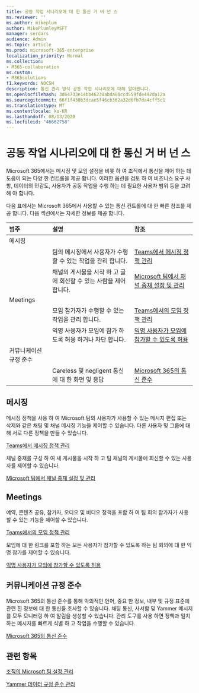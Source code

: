 ```yaml
---
title: 공동 작업 시나리오에 대 한 통신 거 버 넌 스
ms.reviewer: ''
ms.author: mikeplum
author: MikePlumleyMSFT
manager: serdars
audience: Admin
ms.topic: article
ms.prod: microsoft-365-enterprise
localization_priority: Normal
ms.collection:
- M365-collaboration
ms.custom:
- M365solutions
f1.keywords: NOCSH
description: 통신 관리 방식 공동 작업 시나리오에 대해 알아봅니다.
ms.openlocfilehash: 3d64733e14bb46230abda80ccd559fde492da12a
ms.sourcegitcommit: 66f1f430b3dcae5f46cb362a32d6fb7da4cff5c1
ms.translationtype: MT
ms.contentlocale: ko-KR
ms.lasthandoff: 08/13/2020
ms.locfileid: "46662758"
---
```

# <a name="communications-governance-for-collaboration-scenarios"></a>공동 작업 시나리오에 대 한 통신 거 버 넌 스

Microsoft 365에서는 메시징 및 모임 설정을 비롯 하 여 조직에서 통신을 제어 하는 데 도움이 되는 다양 한 컨트롤을 제공 합니다. 이러한 옵션을 검토 하 여 비즈니스 요구 사항, 데이터의 민감도, 사용자가 공동 작업을 수행 하는 데 필요한 사용자 범위 등을 고려해 야 합니다.

다음 표에서는 Microsoft 365에서 사용할 수 있는 통신 컨트롤에 대 한 빠른 참조를 제공 합니다. 다음 섹션에서는 자세한 정보를 제공 합니다.

|범주|설명|참조|
|:-------|:----------|:--------|
|메시징|||
||팀의 메시징에서 사용자가 수행할 수 있는 작업을 관리 합니다.|[Teams에서 메시징 정책 관리](https://docs.microsoft.com/microsoftteams/messaging-policies-in-teams)|
||채널의 게시물을 시작 하 고 글에 회신할 수 있는 사람을 제어 합니다.|[Microsoft 팀에서 채널 중재 설정 및 관리](https://docs.microsoft.com/microsoftteams/manage-channel-moderation-in-teams)|
|Meetings|||
||모임 참가자가 수행할 수 있는 작업을 관리 합니다.|[Teams에서의 모임 정책 관리](https://docs.microsoft.com/microsoftteams/meeting-policies-in-teams)|
||익명 사용자가 모임에 참가 하도록 허용 하거나 차단 합니다.|[익명 사용자가 모임에 참가할 수 있도록 허용](https://docs.microsoft.com/microsoftteams/meeting-settings-in-teams#allow-anonymous-users-to-join-meetings)|
|커뮤니케이션 규정 준수|||
||Careless 및 negligent 통신에 대 한 화면 및 응답|[Microsoft 365의 통신 준수](https://docs.microsoft.com/microsoft-365/compliance/communication-compliance)|

## <a name="messaging"></a>메시징

메시징 정책을 사용 하 여 Microsoft 팀의 사용자가 사용할 수 있는 메시지 편집 또는 삭제와 같은 채팅 및 채널 메시징 기능을 제어할 수 있습니다. 다른 사용자 및 그룹에 대해 서로 다른 정책을 만들 수 있습니다.

[Teams에서 메시징 정책 관리](https://docs.microsoft.com/microsoftteams/messaging-policies-in-teams)

채널 중재를 구성 하 여 새 게시물을 시작 하 고 팀 채널의 게시물에 회신할 수 있는 사용자를 제어할 수 있습니다.

[Microsoft 팀에서 채널 중재 설정 및 관리](https://docs.microsoft.com/microsoftteams/manage-channel-moderation-in-teams)

## <a name="meetings"></a>Meetings

예약, 콘텐츠 공유, 참가자, 오디오 및 비디오 정책을 포함 하 여 팀 회의 참가자가 사용할 수 있는 기능을 제어할 수 있습니다.

[Teams에서의 모임 정책 관리](https://docs.microsoft.com/microsoftteams/meeting-policies-in-teams)

모임에 대 한 링크를 포함 하는 모든 사용자가 참가할 수 있도록 하는 팀 회의에 대 한 익명 참가를 제어할 수 있습니다.

[익명 사용자가 모임에 참가할 수 있도록 허용](https://docs.microsoft.com/microsoftteams/meeting-settings-in-teams#allow-anonymous-users-to-join-meetings)


## <a name="communication-compliance"></a>커뮤니케이션 규정 준수

Microsoft 365의 통신 준수를 통해 악의적인 언어, 중요 한 정보, 내부 및 규정 표준에 관련 된 정보에 대 한 통신을 조사할 수 있습니다. 채팅 통신, 사서함 및 Yammer 메시지를 모두 모니터링 하 여 알림을 생성할 수 있습니다. 관리 도구를 사용 하면 정책과 일치 하는 메시지를 빠르게 식별 하 고 작업을 수행할 수 있습니다.

[Microsoft 365의 통신 준수](https://docs.microsoft.com/microsoft-365/compliance/communication-compliance)

## <a name="related-topics"></a>관련 항목

[조직의 Microsoft 팀 설정 관리](https://docs.microsoft.com/microsoftteams/enable-features-office-365)

[Yammer 데이터 규정 준수 관리](https://docs.microsoft.com/yammer/manage-security-and-compliance/manage-data-compliance)
